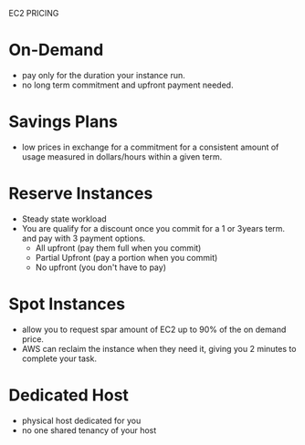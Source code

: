 EC2 PRICING
# On-Demand
 - pay only for the duration your instance run.
 - no long term commitment and upfront payment needed.
# Savings Plans
 - low prices in exchange for a commitment for a consistent amount of usage
 measured in dollars/hours within a given term.
# Reserve Instances
 - Steady state workload
 - You are qualify for a discount once you commit for a 1 or 3years term.
 and pay with 3 payment options.
    * All upfront (pay them full when you commit)
    * Partial Upfront (pay a portion when you commit)
    * No upfront (you don't have to pay)
# Spot Instances
 - allow you to request spar amount of EC2 up to 90% of the on demand price.
 - AWS can reclaim the instance when they need it, giving you 2 minutes to
 complete your task.
# Dedicated Host
  - physical host dedicated for you
  - no one shared tenancy of your host
